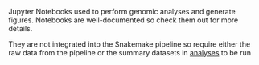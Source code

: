Jupyter Notebooks used to perform genomic analyses and generate figures. Notebooks are well-documented so check them out for more details.

They are not integrated into the Snakemake pipeline so require either the raw data from the pipeline or the summary datasets in [analyses](../analyses/tables) to be run